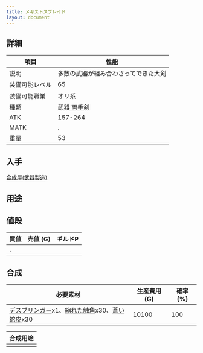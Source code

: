```yaml
---
title: メギストスブレイド
layout: document
---
```

## 詳細


|項目|性能|
|---|---|
|説明|多数の武器が組み合わさってできた大剣|
|装備可能レベル|65|
|装備可能職業|オリ系|
|種類|[武器 両手剣](武器(両手剣))|
|ATK|157-264|
|MATK|.|
|重量|53|

## 入手

[合成屋(武器製造)](合成屋(武器製造))

## 用途


## 値段


|買値|売値 (G)|ギルドP|
|---|---|---|
|.|||
	

## 合成


|必要素材|生産費用 (G)|確率 (%)|
|---|---|---|
|[デスブリンガー](デスブリンガー)x1、[縮れた触角](縮れた触角)x30、[蒼い蛇皮](蒼い蛇皮)x30|10100|100|


|合成用途|
|---|
||
